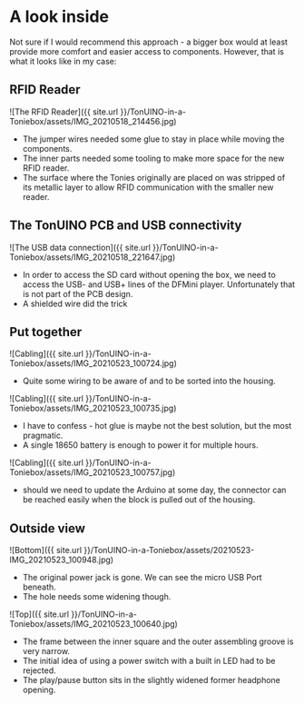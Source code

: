 # A look inside

Not sure if I would recommend this approach - a bigger box would at least provide more comfort and easier access to components. However, that is what it looks like in my case:

## RFID Reader

![The RFID Reader]({{ site.url }}/TonUINO-in-a-Toniebox/assets/IMG_20210518_214456.jpg)
- The jumper wires needed some glue to stay in place while moving the components.
- The inner parts needed some tooling to make more space for the new RFID reader.
- The surface where the Tonies originally are placed on was stripped of its metallic layer to allow RFID communication with the smaller new reader.

## The TonUINO PCB and USB connectivity
![The USB data connection]({{ site.url }}/TonUINO-in-a-Toniebox/assets/IMG_20210518_221647.jpg)
- In order to access the SD card without opening the box, we need to access the USB- and USB+ lines of the DFMini player. Unfortunately that is not part of the PCB design.
- A shielded wire did the trick

## Put together
![Cabling]({{ site.url }}/TonUINO-in-a-Toniebox/assets/IMG_20210523_100724.jpg)
- Quite some wiring to be aware of and to be sorted into the housing.

![Cabling]({{ site.url }}/TonUINO-in-a-Toniebox/assets/IMG_20210523_100735.jpg)
- I have to confess - hot glue is maybe not the best solution, but the most pragmatic.
- A single 18650 battery is enough to power it for multiple hours.

![Cabling]({{ site.url }}/TonUINO-in-a-Toniebox/assets/IMG_20210523_100757.jpg)
- should we need to update the Arduino at some day, the connector can be reached easily when the block is pulled out of the housing.

## Outside view
![Bottom]({{ site.url }}/TonUINO-in-a-Toniebox/assets/20210523-IMG_20210523_100948.jpg)
- The original power jack is gone. We can see the micro USB Port beneath. 
- The hole  needs some widening though.
 
![Top]({{ site.url }}/TonUINO-in-a-Toniebox/assets/IMG_20210523_100640.jpg)
- The frame between the inner square and the outer assembling groove is very narrow.
- The initial idea of using a power switch with a built in LED had to be rejected.
- The play/pause button sits in the slightly widened former headphone opening.
